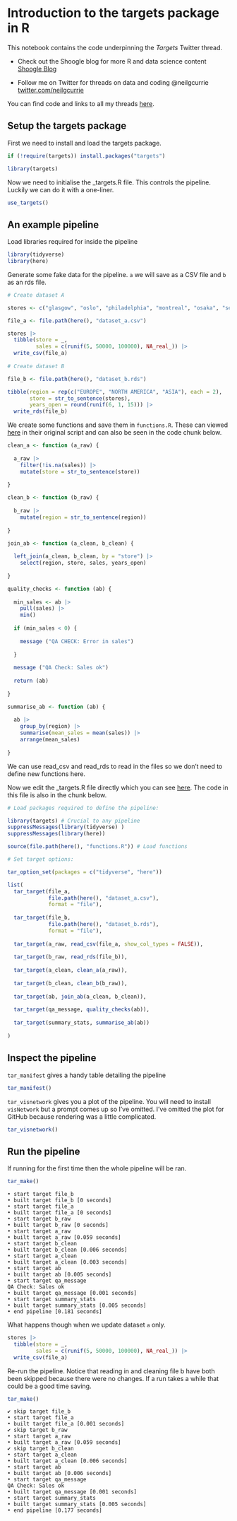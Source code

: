 Introduction to the targets package in R
================

This notebook contains the code underpinning the *Targets* Twitter
thread.

- Check out the Shoogle blog for more R and data science content
  [Shoogle Blog](https://www.shoogle.co/blog)

- Follow me on Twitter for threads on data and coding @neilgcurrie
  [twitter.com/neilgcurrie](www.twitter.com/neilgcurrie)

You can find code and links to all my threads
[here](https://github.com/neilcuz/threads).

## Setup the targets package

First we need to install and load the targets package.

``` r
if (!require(targets)) install.packages("targets")

library(targets)
```

Now we need to initialise the \_targets.R file. This controls the
pipeline. Luckily we can do it with a one-liner.

``` r
use_targets()
```

## An example pipeline

Load libraries required for inside the pipeline

``` r
library(tidyverse)
library(here)
```

Generate some fake data for the pipeline. `a` we will save as a CSV file
and `b` as an rds file.

``` r
# Create dataset A

stores <- c("glasgow", "oslo", "philadelphia", "montreal", "osaka", "seoul")

file_a <- file.path(here(), "dataset_a.csv")

stores |> 
  tibble(store = _,
         sales = c(runif(5, 50000, 100000), NA_real_)) |> 
  write_csv(file_a)
  
# Create dataset B

file_b <- file.path(here(), "dataset_b.rds")

tibble(region = rep(c("EUROPE", "NORTH AMERICA", "ASIA"), each = 2),
       store = str_to_sentence(stores),
       years_open = round(runif(6, 1, 15))) |> 
  write_rds(file_b)
```

We create some functions and save them in `functions.R`. These can
viewed [here](https://github.com/neilcuz/targets/blob/main/functions.R)
in their original script and can also be seen in the code chunk below.

``` r
clean_a <- function (a_raw) {
  
  a_raw |> 
    filter(!is.na(sales)) |> 
    mutate(store = str_to_sentence(store))
  
}

clean_b <- function (b_raw) {
  
  b_raw |> 
    mutate(region = str_to_sentence(region))
  
}

join_ab <- function (a_clean, b_clean) {
  
  left_join(a_clean, b_clean, by = "store") |> 
    select(region, store, sales, years_open)
  
}

quality_checks <- function (ab) {
  
  min_sales <- ab |> 
    pull(sales) |> 
    min()
  
  if (min_sales < 0) {
    
    message ("QA CHECK: Error in sales")
    
  }
  
  message ("QA Check: Sales ok")
  
  return (ab)
  
}

summarise_ab <- function (ab) {
  
  ab |> 
    group_by(region) |> 
    summarise(mean_sales = mean(sales)) |> 
    arrange(mean_sales)
  
}
```

We can use read_csv and read_rds to read in the files so we don’t need
to define new functions here.

Now we edit the \_targets.R file directly which you can see
[here](https://github.com/neilcuz/targets/blob/main/_targets.R). The
code in this file is also in the chunk below.

``` r
# Load packages required to define the pipeline:

library(targets) # Crucial to any pipeline
suppressMessages(library(tidyverse) )
suppressMessages(library(here))

source(file.path(here(), "functions.R")) # Load functions

# Set target options:

tar_option_set(packages = c("tidyverse", "here"))

list(
  tar_target(file_a, 
             file.path(here(), "dataset_a.csv"),
             format = "file"),
  
  tar_target(file_b, 
             file.path(here(), "dataset_b.rds"),
             format = "file"),  
  
  tar_target(a_raw, read_csv(file_a, show_col_types = FALSE)),
  
  tar_target(b_raw, read_rds(file_b)),
  
  tar_target(a_clean, clean_a(a_raw)),
  
  tar_target(b_clean, clean_b(b_raw)),
  
  tar_target(ab, join_ab(a_clean, b_clean)),
  
  tar_target(qa_message, quality_checks(ab)),
  
  tar_target(summary_stats, summarise_ab(ab))
  
)
```

## Inspect the pipeline

`tar_manifest` gives a handy table detailing the pipeline

``` r
tar_manifest()
```

`tar_visnetwork` gives you a plot of the pipeline. You will need to
install `visNetwork` but a prompt comes up so I’ve omitted. I’ve omitted
the plot for GitHub because rendering was a little complicated.

``` r
tar_visnetwork()
```

## Run the pipeline

If running for the first time then the whole pipeline will be ran.

``` r
tar_make()
```

    • start target file_b
    • built target file_b [0 seconds]
    • start target file_a
    • built target file_a [0 seconds]
    • start target b_raw
    • built target b_raw [0 seconds]
    • start target a_raw
    • built target a_raw [0.059 seconds]
    • start target b_clean
    • built target b_clean [0.006 seconds]
    • start target a_clean
    • built target a_clean [0.003 seconds]
    • start target ab
    • built target ab [0.005 seconds]
    • start target qa_message
    QA Check: Sales ok
    • built target qa_message [0.001 seconds]
    • start target summary_stats
    • built target summary_stats [0.005 seconds]
    • end pipeline [0.181 seconds]

What happens though when we update dataset `a` only.

``` r
stores |> 
  tibble(store = _,
         sales = c(runif(5, 50000, 100000), NA_real_)) |> 
  write_csv(file_a)
```

Re-run the pipeline. Notice that reading in and cleaning file b have
both been skipped because there were no changes. If a run takes a while
that could be a good time saving.

``` r
tar_make()
```

    ✔ skip target file_b
    • start target file_a
    • built target file_a [0.001 seconds]
    ✔ skip target b_raw
    • start target a_raw
    • built target a_raw [0.059 seconds]
    ✔ skip target b_clean
    • start target a_clean
    • built target a_clean [0.006 seconds]
    • start target ab
    • built target ab [0.006 seconds]
    • start target qa_message
    QA Check: Sales ok
    • built target qa_message [0.001 seconds]
    • start target summary_stats
    • built target summary_stats [0.005 seconds]
    • end pipeline [0.177 seconds]
